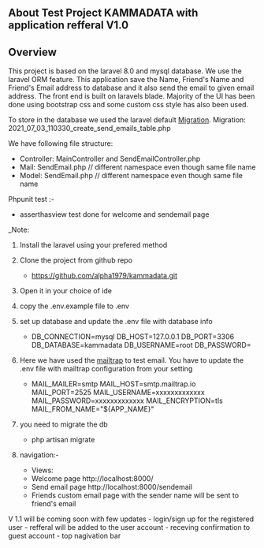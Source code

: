 ## About Test Project KAMMADATA with application refferal V1.0
## Overview
This project is based on the laravel 8.0 and mysql database. We use the laravel ORM feature. This application save the Name, Friend's Name and Friend's Email address to database and it also send the email to given email address.
The front end is built on laravels blade.
Majority of the UI has been done using bootstrap css and some custom css style has also been used.


To store in the database we used the laravel default [Migration](https://laravel.com/docs/8.x/migrations). 
Migration: 2021_07_03_110330_create_send_emails_table.php

We have following file structure:
 - Controller: MainController and SendEmailController.php
 - Mail: SendEmail.php // different namespace even though same file name
 - Model: SendEmail.php // different namespace even though same file name
 
Phpunit test :-
- asserthasview test done for welcome and sendemail page

_Note: 
1) Install the laravel using your prefered method
2) Clone the project from github repo
    - https://github.com/alpha1979/kammadata.git
3) Open it in your choice of ide 
3) copy the .env.example file to .env
3) set up database and update the .env file with database info
    -   DB_CONNECTION=mysql
        DB_HOST=127.0.0.1
        DB_PORT=3306
        DB_DATABASE=kammadata
        DB_USERNAME=root
        DB_PASSWORD=
4) Here we have used the [mailtrap](https://mailtrap.io/) to test email. You have to update the .env file with mailtrap configuration from your setting
    -   MAIL_MAILER=smtp
        MAIL_HOST=smtp.mailtrap.io
        MAIL_PORT=2525
        MAIL_USERNAME=xxxxxxxxxxxxx
        MAIL_PASSWORD=xxxxxxxxxxxxx
        MAIL_ENCRYPTION=tls
        MAIL_FROM_NAME="${APP_NAME}"

5) you need to migrate the db
    - php artisan migrate

7) navigation:-
    - Views: 
    - Welcome page http://localhost:8000/
    - Send email page http://localhost:8000/sendemail
    - Friends custom email page with the sender name will be sent to friend's email



V 1.1 will be coming soon with few updates 
    - login/sign up for the registered user
    - refferal will be added to the user account
    - receving confirmation to guest account
    - top nagivation bar 